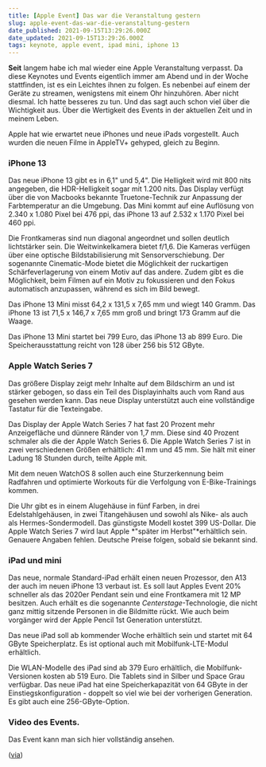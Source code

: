 ```yaml
---
title: [Apple Event] Das war die Veranstaltung gestern
slug: apple-event-das-war-die-veranstaltung-gestern
date_published: 2021-09-15T13:29:26.000Z
date_updated: 2021-09-15T13:29:26.000Z
tags: keynote, apple event, ipad mini, iphone 13
---
```


**Seit** langem habe ich mal wieder eine Apple Veranstaltung verpasst. Da diese Keynotes und Events eigentlich immer am Abend und in der Woche stattfinden, ist es ein Leichtes ihnen zu folgen. Es nebenbei auf einem der Geräte zu streamen, wenigstens mit einem Ohr hinzuhören. Aber nicht diesmal. Ich hatte besseres zu tun. Und das sagt auch schon viel über die Wichtigkeit aus. Über die Wertigkeit des Events in der aktuellen Zeit und in meinem Leben.

Apple hat wie erwartet neue iPhones und neue iPads vorgestellt. Auch wurden die neuen Filme in AppleTV+ gehyped, gleich zu Beginn.

### iPhone 13

Das neue iPhone 13 gibt es in 6,1" und 5,4". Die Helligkeit wird mit 800 nits angegeben, die HDR-Helligkeit sogar mit 1.200 nits. Das Display verfügt über die von Macbooks bekannte Truetone-Technik zur Anpassung der Farbtemperatur an die Umgebung. Das Mini kommt auf eine Auflösung von 2.340 x 1.080 Pixel bei 476 ppi, das iPhone 13 auf 2.532 x 1.170 Pixel bei 460 ppi.

Die Frontkameras sind nun diagonal angeordnet und sollen deutlich lichtstärker sein. Die Weitwinkelkamera bietet f/1,6. Die Kameras verfügen über eine optische Bildstabilisierung mit Sensorverschiebung. Der sogenannte Cinematic-Mode bietet die Möglichkeit der ruckartigen Schärfeverlagerung von einem Motiv auf das andere. Zudem gibt es die Möglichkeit, beim Filmen auf ein Motiv zu fokussieren und den Fokus automatisch anzupassen, während es sich im Bild bewegt.

Das iPhone 13 Mini misst 64,2 x 131,5 x 7,65 mm und wiegt 140 Gramm. Das iPhone 13 ist 71,5 x 146,7 x 7,65 mm groß und bringt 173 Gramm auf die Waage.

Das iPhone 13 Mini startet bei 799 Euro, das iPhone 13 ab 899 Euro. Die Speicherausstattung reicht von 128 über 256 bis 512 GByte.

### Apple Watch Series 7

Das größere Display zeigt mehr Inhalte auf dem Bildschirm an und ist stärker gebogen, so dass ein Teil des Displayinhalts auch vom Rand aus gesehen werden kann. Das neue Display unterstützt auch eine vollständige Tastatur für die Texteingabe.

Das Display der Apple Watch Series 7 hat fast 20 Prozent mehr Anzeigefläche und dünnere Ränder von 1,7 mm. Diese sind 40 Prozent schmaler als die der Apple Watch Series 6. Die Apple Watch Series 7 ist in zwei verschiedenen Größen erhältlich: 41 mm und 45 mm. Sie hält mit einer Ladung 18 Stunden durch, teilte Apple mit.

Mit dem neuen WatchOS 8 sollen auch eine Sturzerkennung beim Radfahren und optimierte Workouts für die Verfolgung von E-Bike-Trainings kommen.

Die Uhr gibt es in einem Alugehäuse in fünf Farben, in drei Edelstahlgehäusen, in zwei Titangehäusen und sowohl als Nike- als auch als Hermes-Sondermodell. Das günstigste Modell kostet 399 US-Dollar. Die Apple Watch Series 7 wird laut Apple *"später im Herbst"*erhältlich sein. Genauere Angaben fehlen. Deutsche Preise folgen, sobald sie bekannt sind.

### iPad und mini

Das neue, normale Standard-iPad erhält einen neuen Prozessor, den A13 der auch im neuen iPhone 13 verbaut ist. Es soll laut Apples Event 20% schneller als das 2020er Pendant sein und eine Frontkamera mit 12 MP besitzen. Auch erhält es die sogenannte *Centerstage*-Technologie, die nicht ganz mittig sitzende Personen in die Bildmitte rückt. Wie auch beim vorgänger wird der Apple Pencil 1st Generation unterstützt.

Das neue iPad soll ab kommender Woche erhältlich sein und startet mit 64 GByte Speicherplatz. Es ist optional auch mit Mobilfunk-LTE-Modul erhältlich.

Die WLAN-Modelle des iPad sind ab 379 Euro erhältlich, die Mobilfunk-Versionen kosten ab 519 Euro. Die Tablets sind in Silber und Space Grau verfügbar. Das neue iPad hat eine Speicherkapazität von 64 GByte in der Einstiegskonfiguration - doppelt so viel wie bei der vorherigen Generation. Es gibt auch eine 256-GByte-Option.

### Video des Events.

Das Event kann man sich hier vollständig ansehen.

([via](https://www.golem.de/news/neuer-prozessor-apple-stellt-das-iphone-13-und-iphone-13-mini-vor-2109-159593.html))
